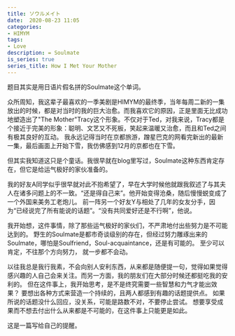 ```yaml
---
title: ソウルメイト
date:  2020-08-23 11:05
categories: 
- HIMYM
tags:
- Love
description: = Soulmate
is_series: true
series_title: How I Met Your Mother
---
```

题目其实是用日语片假名拼的Soulmate这个单词。

众所周知，我这辈子最喜欢的一季美剧是HIMYM的最终季，当年每周二新的一集放出的时候，都是对当时的我的巨大治愈。而我喜欢它的原因，正是里面无比成功地塑造出了"The Mother"Tracy这个形象。不仅对于Ted，对我来说，Tracy都是个接近于完美的形象：聪明、文艺又不死板，笑起来温暖又治愈，而且和Ted之间有极其良好的互动。
我永远记得当时在京都旅游，蹭星巴克的网看完新出的最新一集，最后画面上开始下雪，我仿佛感到12月的京都也在下雪。

但其实我知道这只是个童话。我很早就在blog里写过，Soulmate这种东西肯定存在，但它是给运气极好的家伙准备的。

我的好友A同学似乎很早就对此不抱希望了，早在大学时候他就跟我叙述了与其夫人在诸多问题上的不一致。“还是得自己来”。他开始变得沧桑，随后慢慢蜕变成了一个外国来美务工老炮儿。
前一阵另一个好友Y与相处了几年的女友分手，因为“已经说完了所有能说的话题”。“没有共同爱好还是不行啊”，他说。

我开始想，这件事情，除了那些运气极好的家伙们，不严肃地付出些努力是不可能达到的。
野生的Soulmate是都市奇谈级别的存在，但经过努力雕琢出来的Soulmate，哪怕是Soulfriend，Soul-acquaintance，还是有可能的。
至少可以肯定，不往那个方向努力， 就一步都不会动。

以往我总是我行我素，不会向别人安利东西，从来都是随便提一句，觉得如果觉得感兴趣的人自己会来关注。而另一方面，我的朋友们在大部分时候还都挺吃我的安利的。
但在这件事上，我开始思考，是不是终究需要一些智慧和力气才能出效果？
要想出各种方式来营造一个持续的，且两人都感到有趣的话题提供点。
如果所说的话题没什么回应，没关系，可能是路数不对，不要停止尝试。
想要享受成果而不想去付出什么从来都是不可能的，在这件事上只能更是如此。

这是一篇写给自己的提醒。